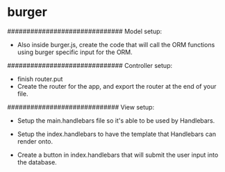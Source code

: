 # burger


##############################
Model setup:


- Also inside burger.js, create the code that will call the ORM functions using burger specific input for the ORM.



##############################
Controller setup:

- finish router.put
- Create the router for the app, and export the router at the end of your file.


#############################
View setup:


- Setup the main.handlebars file so it's able to be used by Handlebars.

- Setup the index.handlebars to have the template that Handlebars can render onto.

- Create a button in index.handlebars that will submit the user input into the database.